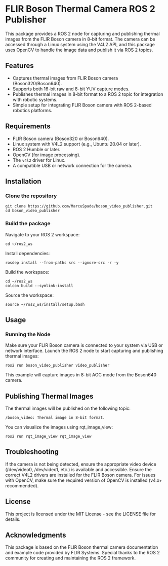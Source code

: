 # FLIR Boson Thermal Camera ROS 2 Publisher

This package provides a ROS 2 node for capturing and publishing thermal images from the FLIR Boson camera in 8-bit format. The camera can be accessed through a Linux system using the V4L2 API, and this package uses OpenCV to handle the image data and publish it via ROS 2 topics.

## Features

- Captures thermal images from FLIR Boson camera (Boson320/Boson640).
- Supports both 16-bit raw and 8-bit YUV capture modes.
- Publishes thermal images in 8-bit format to a ROS 2 topic for integration with robotic systems.
- Simple setup for integrating FLIR Boson camera with ROS 2-based robotics platforms.

## Requirements

- FLIR Boson camera (Boson320 or Boson640).
- Linux system with V4L2 support (e.g., Ubuntu 20.04 or later).
- ROS 2 Humble or later.
- OpenCV (for image processing).
- The `v4l2` driver for Linux.
- A compatible USB or network connection for the camera.

## Installation

### Clone the repository

    git clone https://github.com/MarcuSpade/boson_video_publisher.git
    cd boson_video_publisher

### Build the package

Navigate to your ROS 2 workspace:

    cd ~/ros2_ws

Install dependencies:

    rosdep install --from-paths src --ignore-src -r -y

Build the workspace:

    cd ~/ros2_ws
    colcon build --symlink-install

Source the workspace:

    source ~/ros2_ws/install/setup.bash

## Usage
### Running the Node

  Make sure your FLIR Boson camera is connected to your system via USB or network interface.
  Launch the ROS 2 node to start capturing and publishing thermal images:

    ros2 run boson_video_publisher video_publisher


This example will capture images in 8-bit AGC mode from the Boson640 camera.

## Publishing Thermal Images

The thermal images will be published on the following topic:

    /boson_video: Thermal image in 8-bit format.

You can visualize the images using rqt_image_view:

    ros2 run rqt_image_view rqt_image_view

## Troubleshooting

If the camera is not being detected, ensure the appropriate video device (/dev/video0, /dev/video1, etc.) is available and accessible.
Ensure the correct V4L2 drivers are installed for the FLIR Boson camera.
For issues with OpenCV, make sure the required version of OpenCV is installed (v4.x+ recommended).

## License

This project is licensed under the MIT License - see the LICENSE file for details.

## Acknowledgments

This package is based on the FLIR Boson thermal camera documentation and example code provided by FLIR Systems.
Special thanks to the ROS 2 community for creating and maintaining the ROS 2 framework.


